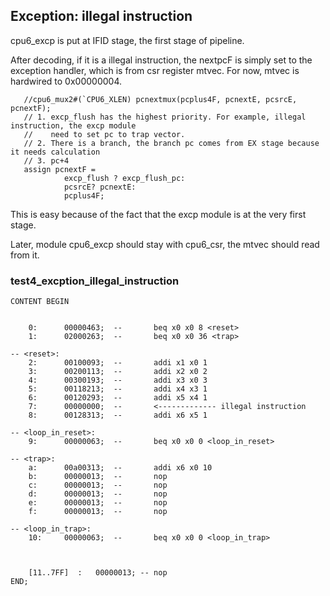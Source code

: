 ## Exception: illegal instruction

cpu6_excp is put at IFID stage, the first stage of pipeline.

After decoding, if it is a illegal instruction, the nextpcF is simply set to the exception handler,
which is from csr register mtvec. For now, mtvec is hardwired to 0x00000004.
`````````````
   //cpu6_mux2#(`CPU6_XLEN) pcnextmux(pcplus4F, pcnextE, pcsrcE, pcnextF);
   // 1. excp_flush has the highest priority. For example, illegal instruction, the excp module
   //    need to set pc to trap vector.
   // 2. There is a branch, the branch pc comes from EX stage because it needs calculation
   // 3. pc+4  
   assign pcnextF = 
		    excp_flush ? excp_flush_pc:
		    pcsrcE? pcnextE:
		    pcplus4F;
`````````````

This is easy because of the fact that the excp module is at the very first stage.

Later, module cpu6_excp should stay with cpu6_csr, the mtvec should read from it.


### test4_excption_illegal_instruction
````````````
CONTENT BEGIN


	0:		00000463;  --		beq x0 x0 8 <reset>
	1:		02000263;  --		beq x0 x0 36 <trap>

-- <reset>:
	2:		00100093;  --		addi x1 x0 1
	3:		00200113;  --		addi x2 x0 2
	4:		00300193;  --		addi x3 x0 3
	5:		00118213;  --		addi x4 x3 1
	6:		00120293;  --		addi x5 x4 1
	7:		00000000;  --		<------------- illegal instruction
	8:		00128313;  --		addi x6 x5 1

-- <loop_in_reset>:
	9:		00000063;  --		beq x0 x0 0 <loop_in_reset>

-- <trap>:
	a:		00a00313;  --		addi x6 x0 10
	b:		00000013;  --		nop
	c:		00000013;  --		nop
	d:		00000013;  --		nop
	e:		00000013;  --		nop
	f:		00000013;  --		nop

-- <loop_in_trap>:
	10:		00000063;  --		beq x0 x0 0 <loop_in_trap>



	[11..7FF]  :   00000013; -- nop
END;
````````````
